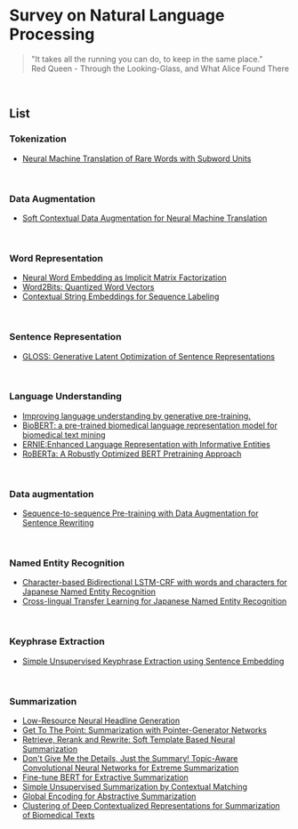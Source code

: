 # Survey on Natural Language Processing

> "It takes all the running you can do, to keep in the same place." <br>
> Red Queen - Through the Looking-Glass, and What Alice Found There
<br>

## List

### Tokenization
- [Neural Machine Translation of Rare Words with Subword Units](https://github.com/maru0kun/survey-nlp/blob/master/docs/wordpiece.md)
<br>


### Data Augmentation
- [Soft Contextual Data Augmentation for Neural Machine Translation](https://github.com/maru0kun/survey-nlp/blob/master/docs/Soft_Contextual_Data_Augmentation_for_Neural_Machine_Translation.md)
<br>


### Word Representation
- [Neural Word Embedding as Implicit Matrix Factorization](https://github.com/maru0kun/survey-nlp/blob/master/docs/SPPMI-SVD.md)
- [Word2Bits: Quantized Word Vectors](https://github.com/maru0kun/survey-nlp/blob/master/docs/word2bits.md)
- [Contextual String Embeddings for Sequence Labeling](https://github.com/maru0kun/survey-nlp/blob/master/docs/Contextual_String_Embeddings.md)
<br>


### Sentence Representation
- [GLOSS: Generative Latent Optimization of Sentence Representations](https://github.com/maru0kun/survey-nlp/blob/master/docs/GLOSS.md)
<br>


### Language Understanding
- [Improving language understanding by generative pre-training.](https://github.com/maru0kun/survey-nlp/blob/master/docs/GPT.md)
- [BioBERT: a pre-trained biomedical language representation model for biomedical text mining](https://github.com/maru0kun/survey-nlp/blob/master/docs/BioBERT.md)
- [ERNIE:Enhanced Language Representation with Informative Entities](https://github.com/maru0kun/survey-nlp/blob/master/docs/ERNIE.md)
- [RoBERTa: A Robustly Optimized BERT Pretraining Approach](https://github.com/maru0kun/survey-nlp/blob/master/docs/RoBERTa.md)
<br>

### Data augmentation
- [Sequence-to-sequence Pre-training with Data Augmentation for Sentence Rewriting](https://github.com/maru0kun/survey-nlp/blob/master/docs/Sequence-to-sequence_Pre-training_with_Data_Augmentation_for_Sentence_Rewriting.md)
<br>


### Named Entity Recognition
- [Character-based Bidirectional LSTM-CRF with words and characters for Japanese Named Entity Recognition](https://github.com/maru0kun/survey-nlp/blob/master/docs/char-bilstm-crf.md)
- [Cross-lingual Transfer Learning for Japanese Named Entity Recognition](https://github.com/maru0kun/survey-nlp/blob/master/docs/Cross-lingual_Transfer_Learning_for_Japanese_Named_Entity_Recognition.md)
<br>


### Keyphrase Extraction
- [Simple Unsupervised Keyphrase Extraction using Sentence Embedding](https://github.com/maru0kun/survey-nlp/blob/master/docs/Embedrankpp.md)
<br>


### Summarization
- [Low-Resource Neural Headline Generation](https://github.com/maru0kun/survey-nlp/blob/master/docs/Low-Resource_Neural_Headline_Generation.md)
- [Get To The Point: Summarization with Pointer-Generator Networks](https://github.com/maru0kun/survey-nlp/blob/master/docs/PGEN.md)
- [Retrieve, Rerank and Rewrite: Soft Template Based Neural Summarization](https://github.com/maru0kun/survey-nlp/blob/master/docs/Re3sum.md)
- [Don't Give Me the Details, Just the Summary! Topic-Aware Convolutional Neural Networks for Extreme Summarization](https://github.com/maru0kun/survey-nlp/blob/master/docs/Dont_Give_Me_the_Details_Just_the_Summary.md)
- [Fine-tune BERT for Extractive Summarization](https://github.com/maru0kun/survey-nlp/blob/master/docs/BERTSUM.md)
- [Simple Unsupervised Summarization by Contextual Matching](https://github.com/maru0kun/survey-nlp/blob/master/docs/Simple_Unsupervised_Summarization_by_Contextual_Matching.md)
- [Global Encoding for Abstractive Summarization](https://github.com/maru0kun/survey-nlp/blob/master/docs/Global_Encoding_for_Abstractive_Summarization.md)
- [Clustering of Deep Contextualized Representations for Summarization of Biomedical Texts](https://github.com/maru0kun/survey-nlp/blob/master/docs/biotextsum.md)
<br>

